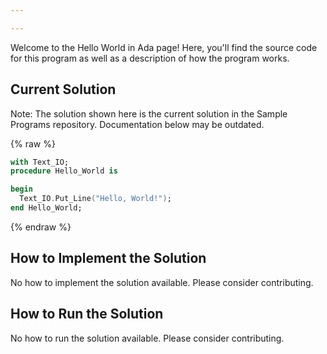 ```yaml
---

---
```


Welcome to the Hello World in Ada page! Here, you'll find the source code for this program as well as a description of how the program works.

## Current Solution

Note: The solution shown here is the current solution in the Sample Programs repository. Documentation below may be outdated.

{% raw %}

```Ada
with Text_IO;
procedure Hello_World is

begin
  Text_IO.Put_Line("Hello, World!");
end Hello_World;

```

{% endraw %}

## How to Implement the Solution

No how to implement the solution available. Please consider contributing.

## How to Run the Solution

No how to run the solution available. Please consider contributing.